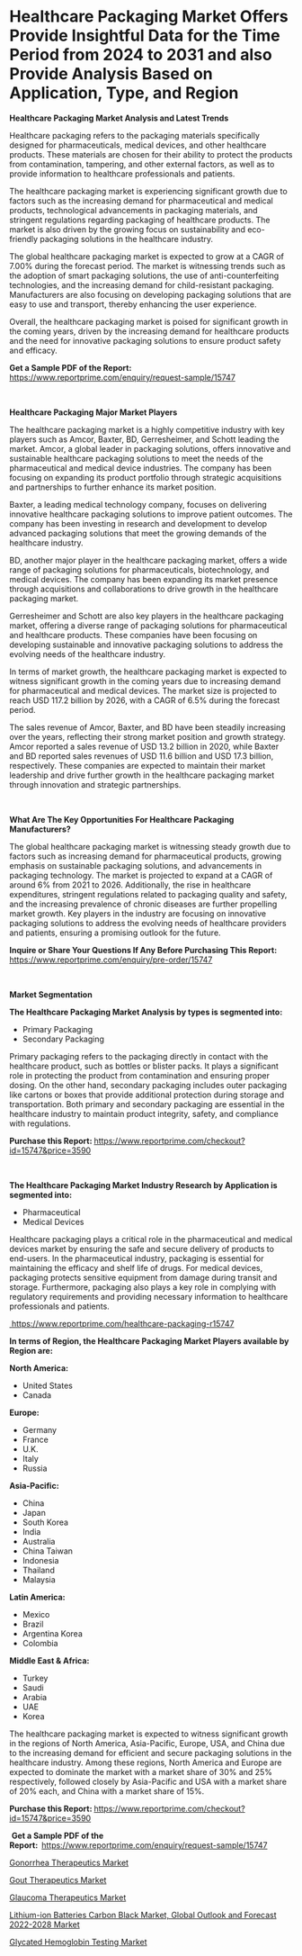 <p><h1>Healthcare Packaging Market Offers Provide Insightful Data for the Time Period from 2024 to 2031 and also Provide Analysis Based on Application, Type, and Region</h1></p><p><strong>Healthcare Packaging Market Analysis and Latest Trends</strong></p>
<p><p>Healthcare packaging refers to the packaging materials specifically designed for pharmaceuticals, medical devices, and other healthcare products. These materials are chosen for their ability to protect the products from contamination, tampering, and other external factors, as well as to provide information to healthcare professionals and patients.</p><p>The healthcare packaging market is experiencing significant growth due to factors such as the increasing demand for pharmaceutical and medical products, technological advancements in packaging materials, and stringent regulations regarding packaging of healthcare products. The market is also driven by the growing focus on sustainability and eco-friendly packaging solutions in the healthcare industry.</p><p>The global healthcare packaging market is expected to grow at a CAGR of 7.00% during the forecast period. The market is witnessing trends such as the adoption of smart packaging solutions, the use of anti-counterfeiting technologies, and the increasing demand for child-resistant packaging. Manufacturers are also focusing on developing packaging solutions that are easy to use and transport, thereby enhancing the user experience.</p><p>Overall, the healthcare packaging market is poised for significant growth in the coming years, driven by the increasing demand for healthcare products and the need for innovative packaging solutions to ensure product safety and efficacy.</p></p>
<p><strong>Get a Sample PDF of the Report:&nbsp;</strong> <a href="https://www.reportprime.com/enquiry/request-sample/15747">https://www.reportprime.com/enquiry/request-sample/15747</a></p>
<p>&nbsp;</p>
<p><strong>Healthcare Packaging Major Market Players</strong></p>
<p><p>The healthcare packaging market is a highly competitive industry with key players such as Amcor, Baxter, BD, Gerresheimer, and Schott leading the market. Amcor, a global leader in packaging solutions, offers innovative and sustainable healthcare packaging solutions to meet the needs of the pharmaceutical and medical device industries. The company has been focusing on expanding its product portfolio through strategic acquisitions and partnerships to further enhance its market position.</p><p>Baxter, a leading medical technology company, focuses on delivering innovative healthcare packaging solutions to improve patient outcomes. The company has been investing in research and development to develop advanced packaging solutions that meet the growing demands of the healthcare industry.</p><p>BD, another major player in the healthcare packaging market, offers a wide range of packaging solutions for pharmaceuticals, biotechnology, and medical devices. The company has been expanding its market presence through acquisitions and collaborations to drive growth in the healthcare packaging market.</p><p>Gerresheimer and Schott are also key players in the healthcare packaging market, offering a diverse range of packaging solutions for pharmaceutical and healthcare products. These companies have been focusing on developing sustainable and innovative packaging solutions to address the evolving needs of the healthcare industry.</p><p>In terms of market growth, the healthcare packaging market is expected to witness significant growth in the coming years due to increasing demand for pharmaceutical and medical devices. The market size is projected to reach USD 117.2 billion by 2026, with a CAGR of 6.5% during the forecast period.</p><p>The sales revenue of Amcor, Baxter, and BD have been steadily increasing over the years, reflecting their strong market position and growth strategy. Amcor reported a sales revenue of USD 13.2 billion in 2020, while Baxter and BD reported sales revenues of USD 11.6 billion and USD 17.3 billion, respectively. These companies are expected to maintain their market leadership and drive further growth in the healthcare packaging market through innovation and strategic partnerships.</p></p>
<p>&nbsp;</p>
<p><strong>What Are The Key Opportunities For Healthcare Packaging Manufacturers?</strong></p>
<p><p>The global healthcare packaging market is witnessing steady growth due to factors such as increasing demand for pharmaceutical products, growing emphasis on sustainable packaging solutions, and advancements in packaging technology. The market is projected to expand at a CAGR of around 6% from 2021 to 2026. Additionally, the rise in healthcare expenditures, stringent regulations related to packaging quality and safety, and the increasing prevalence of chronic diseases are further propelling market growth. Key players in the industry are focusing on innovative packaging solutions to address the evolving needs of healthcare providers and patients, ensuring a promising outlook for the future.</p></p>
<p><strong>Inquire or Share Your Questions If Any Before Purchasing This Report:</strong> <a href="https://www.reportprime.com/enquiry/pre-order/15747">https://www.reportprime.com/enquiry/pre-order/15747</a></p>
<p>&nbsp;</p>
<p><strong>Market Segmentation</strong></p>
<p><strong>The Healthcare Packaging Market Analysis by types is segmented into:</strong></p>
<p><ul><li>Primary Packaging</li><li>Secondary Packaging</li></ul></p>
<p><p>Primary packaging refers to the packaging directly in contact with the healthcare product, such as bottles or blister packs. It plays a significant role in protecting the product from contamination and ensuring proper dosing. On the other hand, secondary packaging includes outer packaging like cartons or boxes that provide additional protection during storage and transportation. Both primary and secondary packaging are essential in the healthcare industry to maintain product integrity, safety, and compliance with regulations.</p></p>
<p><strong>Purchase this Report:&nbsp;</strong><a href="https://www.reportprime.com/checkout?id=15747&price=3590">https://www.reportprime.com/checkout?id=15747&price=3590</a></p>
<p>&nbsp;</p>
<p><strong>The Healthcare Packaging Market Industry Research by Application is segmented into:</strong></p>
<p><ul><li>Pharmaceutical</li><li>Medical Devices</li></ul></p>
<p><p>Healthcare packaging plays a critical role in the pharmaceutical and medical devices market by ensuring the safe and secure delivery of products to end-users. In the pharmaceutical industry, packaging is essential for maintaining the efficacy and shelf life of drugs. For medical devices, packaging protects sensitive equipment from damage during transit and storage. Furthermore, packaging also plays a key role in complying with regulatory requirements and providing necessary information to healthcare professionals and patients.</p></p>
<p><a href="https://www.reportprime.com/healthcare-packaging-r15747">&nbsp;https://www.reportprime.com/healthcare-packaging-r15747</a></p>
<p><strong>In terms of Region, the Healthcare Packaging Market Players available by Region are:</strong></p>
<p>
    <p> <strong> North America: </strong>
        <ul>
            <li>United States</li>
            <li>Canada</li>
        </ul>
        </p> 
    <p> <strong> Europe: </strong>
        <ul>
            <li>Germany</li>
            <li>France</li>
            <li>U.K.</li>
            <li>Italy</li>
            <li>Russia</li>
        </ul>
        </p> 
    <p> <strong> Asia-Pacific: </strong>
        <ul>
            <li>China</li>
            <li>Japan</li>
            <li>South Korea</li>
            <li>India</li>
            <li>Australia</li>
            <li>China Taiwan</li>
            <li>Indonesia</li>
            <li>Thailand</li>
            <li>Malaysia</li>
        </ul>
        </p> 
    <p> <strong> Latin America: </strong>
        <ul>
            <li>Mexico</li>
            <li>Brazil</li>
            <li>Argentina Korea</li>
            <li>Colombia</li>
        </ul>
        </p> 
    <p> <strong> Middle East & Africa: </strong>
        <ul>
            <li>Turkey</li>
            <li>Saudi</li>
            <li>Arabia</li>
            <li>UAE</li>
            <li>Korea</li>
        </ul>
    </p>
    </p>
<p><p>The healthcare packaging market is expected to witness significant growth in the regions of North America, Asia-Pacific, Europe, USA, and China due to the increasing demand for efficient and secure packaging solutions in the healthcare industry. Among these regions, North America and Europe are expected to dominate the market with a market share of 30% and 25% respectively, followed closely by Asia-Pacific and USA with a market share of 20% each, and China with a market share of 15%.</p></p>
<p><strong>Purchase this Report: </strong><a href="https://www.reportprime.com/checkout?id=15747&price=3590">https://www.reportprime.com/checkout?id=15747&price=3590</a></p>
<p>&nbsp;<strong>Get a Sample PDF of the Report:&nbsp;&nbsp;</strong><a href="https://www.reportprime.com/enquiry/request-sample/15747">https://www.reportprime.com/enquiry/request-sample/15747</a></p>
<p><strong></strong></p>
<p><p><a href="https://github.com/ochgvvcj16/Market-Research-Report-List-1/blob/main/gonorrhea-therapeutics-market.md">Gonorrhea Therapeutics Market</a></p><p><a href="https://github.com/JosephMorgnlvXXff/Market-Research-Report-List-1/blob/main/gout-therapeutics-market.md">Gout Therapeutics Market</a></p><p><a href="https://github.com/nicoletavirag/Market-Research-Report-List-5/blob/main/glaucoma-therapeutics-market.md">Glaucoma Therapeutics Market</a></p><p><a href="https://issuu.com/reportprime-2/docs/lithium-ion-batteries-carbon-black-_b1059acfec79c7">Lithium-ion Batteries Carbon Black Market, Global Outlook and Forecast 2022-2028 Market</a></p><p><a href="https://github.com/btwcqfvq34/Market-Research-Report-List-2/blob/main/glycated-hemoglobin-testing-market.md">Glycated Hemoglobin Testing Market</a></p></p>